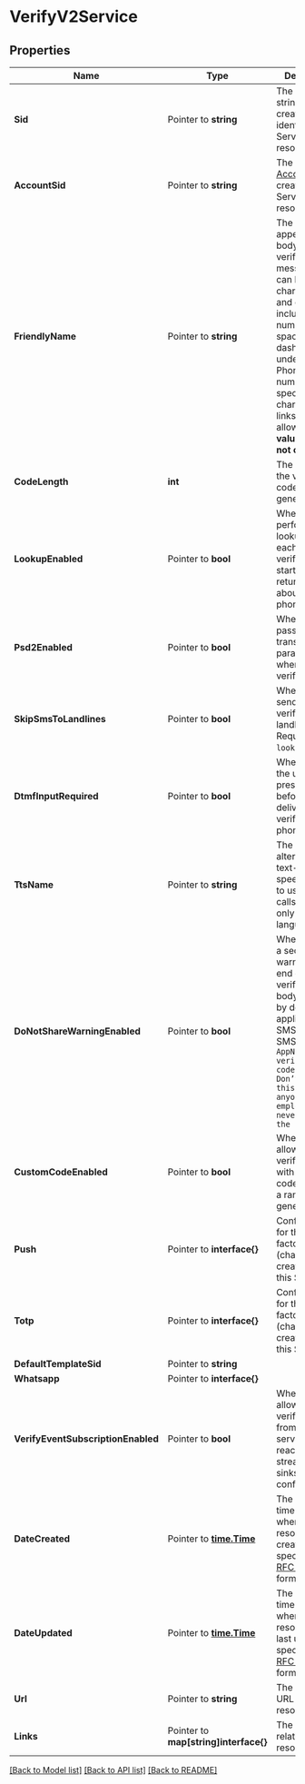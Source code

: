 # VerifyV2Service

## Properties

Name | Type | Description | Notes
------------ | ------------- | ------------- | -------------
**Sid** | Pointer to **string** | The unique string that we created to identify the Service resource. |
**AccountSid** | Pointer to **string** | The SID of the [Account](https://www.twilio.com/docs/iam/api/account) that created the Service resource. |
**FriendlyName** | Pointer to **string** | The name that appears in the body of your verification messages. It can be up to 30 characters long and can include letters, numbers, spaces, dashes, underscores. Phone numbers, special characters or links are NOT allowed. **This value should not contain PII.** |
**CodeLength** | **int** | The length of the verification code to generate. |[optional] [default to 0]
**LookupEnabled** | Pointer to **bool** | Whether to perform a lookup with each verification started and return info about the phone number. |
**Psd2Enabled** | Pointer to **bool** | Whether to pass PSD2 transaction parameters when starting a verification. |
**SkipSmsToLandlines** | Pointer to **bool** | Whether to skip sending SMS verifications to landlines. Requires `lookup_enabled`. |
**DtmfInputRequired** | Pointer to **bool** | Whether to ask the user to press a number before delivering the verify code in a phone call. |
**TtsName** | Pointer to **string** | The name of an alternative text-to-speech service to use in phone calls. Applies only to TTS languages. |
**DoNotShareWarningEnabled** | Pointer to **bool** | Whether to add a security warning at the end of an SMS verification body. Disabled by default and applies only to SMS. Example SMS body: `Your AppName verification code is: 1234. Don’t share this code with anyone; our employees will never ask for the code` |
**CustomCodeEnabled** | Pointer to **bool** | Whether to allow sending verifications with a custom code instead of a randomly generated one. |
**Push** | Pointer to **interface{}** | Configurations for the Push factors (channel) created under this Service. |
**Totp** | Pointer to **interface{}** | Configurations for the TOTP factors (channel) created under this Service. |
**DefaultTemplateSid** | Pointer to **string** |  |
**Whatsapp** | Pointer to **interface{}** |  |
**VerifyEventSubscriptionEnabled** | Pointer to **bool** | Whether to allow verifications from the service to reach the stream-events sinks if configured |
**DateCreated** | Pointer to [**time.Time**](time.Time.md) | The date and time in GMT when the resource was created specified in [RFC 2822](https://www.ietf.org/rfc/rfc2822.txt) format. |
**DateUpdated** | Pointer to [**time.Time**](time.Time.md) | The date and time in GMT when the resource was last updated specified in [RFC 2822](https://www.ietf.org/rfc/rfc2822.txt) format. |
**Url** | Pointer to **string** | The absolute URL of the resource. |
**Links** | Pointer to **map[string]interface{}** | The URLs of related resources. |

[[Back to Model list]](../README.md#documentation-for-models) [[Back to API list]](../README.md#documentation-for-api-endpoints) [[Back to README]](../README.md)


